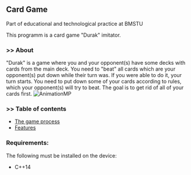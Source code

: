 ## Card Game

Part of educational and technological practice at BMSTU

This programm is a card game "Durak" imitator.


### >> About
"Durak" is a game where you and your opponent(s) have some decks with cards from the main deck. You need to "beat" all cards which are your opponent(s) put down while their turn was. If you were able to do it, your turn starts. You need to put down some of your cards according to rules, which your opponent(s) will try to beat. The goal is to get rid of all of your cards first.
![AnimationMP](https://user-images.githubusercontent.com/62678416/149420610-04d0353d-2268-4996-9f88-4991acb701ee.gif)

### >> Table of contents
- [The game process](https://owling797.github.io/CardsProject/docs/Game.html)
- [Features](https://owling797.github.io/CardsProject/docs/Features.html)

### Requirements:
The following must be installed on the device:

- C++14
